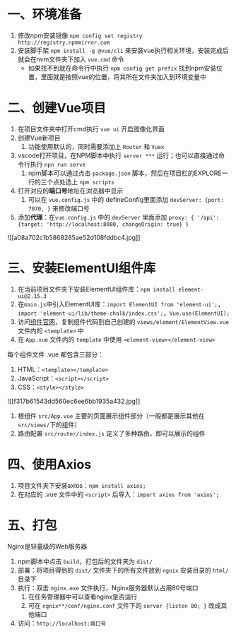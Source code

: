 # 一、环境准备

1. 修改npm安装镜像 `npm config set registry http://registry.npmmirror.com`
2. 安装脚手架 `npm install -g @vue/cli` 来安装vue执行相关环境，安装完成后就会在nvm文件夹下加入 `vue.cmd` 命令
	* 如果找不到就在命令行中执行 `npm config get prefix` 找到npm安装位置，里面就是按照vue的位置，将其所在文件夹加入到环境变量中

# 二、创建Vue项目

1. 在项目文件夹中打开cmd执行 `vue ui` 开启图像化界面
2. 创建Vue新项目
	1. 功能使用默认的，同时需要添加上 `Router` 和 `Vuex`
3. vscode打开项目，在NPM脚本中执行 `server ***` 运行；也可以直接通过命令行执行 `npn run serve`
	1. npm脚本可以通过点击 `package.json` 脚本，然后在项目栏的EXPLORE一行的三个点处选上 `npm scripts`
4. 打开对应的**端口号**地址在浏览器中显示
	1. 可以在 `vue.config.js` 中的 defineConfig里面添加 `devServer: {port: 7070, }` 来修改端口号
5. 添加**代理**：在`vue.config.js` 中的 `devServer` 里面添加 `proxy: { '/api': {target: 'http://localhost:8080, changeOrigin: true} }`

![[a08a702c1b5868285ae52d108fddbc4.jpg]]

# 三、安装ElementUI组件库

1. 在当前项目文件夹下安装ElementUI组件库：`npm install element-ui@2.15.3`
2. 在`main.js`中引入ElementUI库：`import ElementUI from 'element-ui';`，`import 'element-ui/lib/theme-chalk/index.css';`，`Vue.use(ElementUI);`
3. 访问[组件官网](https://element.eleme.cn/2.13/#/zh-CN/component/installation)，复制组件代码到自己创建的 `views/element/ElementView.vue`文件内的 `<template>` 中
4. 在 `App.vue` 文件内的 `template` 中使用 `<element-view></element-view>`

每个组件文件 .vue 都包含三部分：

1. HTML：`<template></template>`
2. JavaScript：`<script></script>`
3. CSS：`<style></style>`

![[f317b61543dd560ec6ee6bb1935a432.jpg]]

1. 根组件 `src/App.vue` 主要的页面展示组件部分（一般都是展示其他在 `src/views/`下的组件）
2. 路由配置 `src/router/index.js` 定义了多种路由，即可以展示的组件

# 四、使用Axios

1. 项目文件夹下安装axios：`npm install axios;`
2. 在对应的 .vue 文件中的 `<script>` 后导入：`import axios from 'axios';`

# 五、打包

Nginx是轻量级的Web服务器

1. npm脚本中点击 `build`，打包后的文件夹为 `dist/`
2. 部署：将项目得到的 `dist/` 文件夹下的所有文件放到 `ngnix` 安装目录的 `html/` 目录下
3. 执行：双击 `nginx.exe` 文件执行，Nginx服务器默认占用80号端口
	1. 在任务管理器中可以查看nginx是否运行
	2. 可在 `ngnix**/conf/nginx.conf` 文件下的 `server {listen 80; }` 改成其他端口
4. 访问：`http://localhost:端口号`